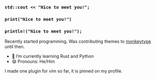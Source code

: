 ### `std::cout << "Nice to meet you!";`
### `print("Nice to meet you!")`
### `println!("Nice to meet you!");`

Recently started programming. Was contributing themes to [monkeytype](https://monkeytype.com) until then.

<!--
**ryujinscales/ryujinscales** is a ✨ _special_ ✨ repository because its `README.md` (this file) appears on your GitHub profile.

Here are some ideas to get you started:
-->
- 🌱 I’m currently learning Rust and Python
- 😄 Pronouns: He/Him

I made one plugin for vim so far, it is pinned on my profile.
